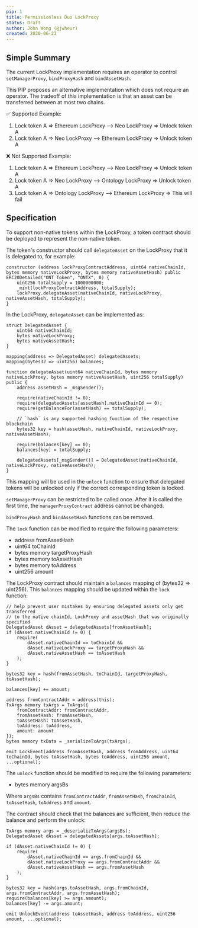 ```yaml
---
pip: 1
title: Permissionless Duo LockProxy
status: Draft
author: John Wong (@jwheur)
created: 2020-06-23
---
```


## Simple Summary
The current LockProxy implementation requires an operator to control `setManagerProxy`, `bindProxyHash` and `bindAssetHash`.

This PIP proposes an alternative implementation which does not require an operator.
The tradeoff of this implementation is that an asset can be transferred between at most two chains.

:white_check_mark: Supported Example:
1. Lock token A => Ethereum LockProxy --> Neo LockProxy => Unlock token A
2. Lock token A => Neo LockProxy --> Ethereum LockProxy => Unlock token A

:x: Not Supported Example:
1. Lock token A => Ethereum LockProxy --> Neo LockProxy => Unlock token A
2. Lock token A => Neo LockProxy --> Ontology LockProxy => Unlock token A
3. Lock token A => Ontology LockProxy --> Ethereum LockProxy => This will fail

## Specification
To support non-native tokens within the LockProxy, a token contract should be deployed to represent the non-native token.

The token's constructor should call `delegateAsset` on the LockProxy that it is delegated to, for example:

```
constructor (address lockProxyContractAddress, uint64 nativeChainId, bytes memory nativeLockProxy, bytes memory nativeAssetHash) public ERC20Detailed("ONT Token", "ONTX", 0) {
    uint256 totalSupply = 1000000000;
    _mint(lockProxyContractAddress, totalSupply);
    lockProxy.delegateAsset(nativeChainId, nativeLockProxy, nativeAssetHash, totalSupply);
}
```

In the LockProxy, `delegateAsset` can be implemented as:
```
struct DelegatedAsset {
    uint64 nativeChainId;
    bytes nativeLockProxy;
    bytes nativeAssetHash;
}

mapping(address => DelegatedAsset) delegatedAssets;
mapping(bytes32 => uint256) balances;

function delegateAsset(uint64 nativeChainId, bytes memory nativeLockProxy, bytes memory nativeAssetHash, uint256 totalSupply) public {
    address assetHash = _msgSender();

    require(nativeChainId != 0);
    require(delegatedAssets[assetHash].nativeChainId == 0);
    require(getBalanceFor(assetHash) == totalSupply);

    // `hash` is any supported hashing function of the respective blockchain
    bytes32 key = hash(assetHash, nativeChainId, nativeLockProxy, nativeAssetHash);

    require(balances[key] == 0);
    balances[key] = totalSupply;

    delegatedAssets[_msgSender()] = DelegatedAsset(nativeChainId, nativeLockProxy, nativeAssetHash);
}
```

This mapping will be used in the `unlock` function to ensure that delegated tokens will be unlocked only if the correct corresponding token is locked.

`setManagerProxy` can be restricted to be called once. After it is called the first time, the `managerProxyContract` address cannot be changed.

`bindProxyHash` and `bindAssetHash` functions can be removed.

The `lock` function can be modified to require the following parameters:
- address fromAssetHash
- uint64 toChainId
- bytes memory targetProxyHash
- bytes memory toAssetHash
- bytes memory toAddress
- uint256 amount

The LockProxy contract should maintain a `balances` mapping of (bytes32 => uint256).
This `balances` mapping should be updated within the `lock` function:
```
// help prevent user mistakes by ensuring delegated assets only get transferred
// to the native chainId, LockProxy and assetHash that was originally specified
DelegatedAsset dAsset = delegatedAssets[fromAssetHash];
if (dAsset.nativeChainId != 0) {
    require(
        dAsset.nativeChainId == toChainId &&
        dAsset.nativeLockProxy == targetProxyHash &&
        dAsset.nativeAssetHash == toAssetHash
    );
}

bytes32 key = hash(fromAssetHash, toChainId, targetProxyHash, toAssetHash);

balances[key] += amount;

address fromContractAddr = address(this);
TxArgs memory txArgs = TxArgs({
    fromContractAddr: fromContractAddr,
    fromAssetHash: fromAssetHash,
    toAssetHash: toAssetHash,
    toAddress: toAddress,
    amount: amount
});
bytes memory txData = _serializeTxArgs(txArgs);

emit LockEvent(address fromAssetHash, address fromAddress, uint64 toChainId, bytes toAssetHash, bytes toAddress, uint256 amount, ...optional);
```

The `unlock` function should be modified to require the following parameters:
- bytes memory argsBs

Where `argsBs` contains `fromContractAddr`, `fromAssetHash`, `fromChainId`, `toAssetHash`, `toAddress` and `amount`.

The contract should check that the balances are sufficient, then reduce the balance and perform the unlock:
```
TxArgs memory args = _deserializTxArgs(argsBs);
DelegatedAsset dAsset = delegatedAssets[args.toAssetHash];

if (dAsset.nativeChainId != 0) {
    require(
        dAsset.nativeChainId == args.fromChainId &&
        dAsset.nativeLockProxy == args.fromContractAddr &&
        dAsset.nativeAssetHash == args.fromAssetHash
    );
}

bytes32 key = hash(args.toAssetHash, args.fromChainId, args.fromContractAddr, args.fromAssetHash);
require(balances[key] >= args.amount);
balances[key] -= args.amount;

emit UnlockEvent(address toAssetHash, address toAddress, uint256 amount, ...optional);
```
